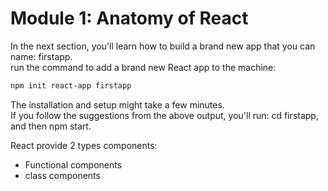 # Module 1: Anatomy of React

In the next section, you'll learn how to build a brand new app that you can name: firstapp.  
run the command to add a brand new React app to the machine:  
```bash
npm init react-app firstapp
```
The installation and setup might take a few minutes.  
If you follow the suggestions from the above output, you'll run: cd firstapp, and then npm start.

React provide 2 types components:
- Functional components
- class components